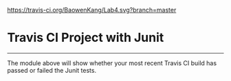 https://travis-ci.org/BaowenKang/Lab4.svg?branch=master
# Travis CI Project with Junit
----------
The module above will show whether your most recent Travis CI
build has passed or failed the Junit tests.

